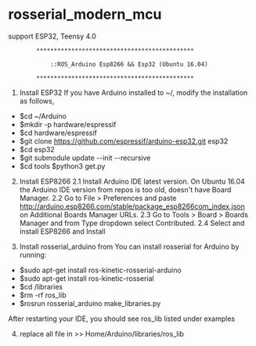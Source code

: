 # rosserial_modern_mcu

  
  
  support ESP32, Teensy 4.0
  
  
  
		    *********************************************

	            ::ROS_Arduino Esp8266 && Esp32 (Ubuntu 16.04)

		    *********************************************


1. Install ESP32 
If you have Arduino installed to ~/, modify the installation as follows, 

- $cd ~/Arduino
- $mkdir -p hardware/espressif
- $cd hardware/espressif 
- $git clone https://github.com/espressif/arduino-esp32.git esp32
- $cd esp32 
- $git submodule update --init --recursive
- $cd tools $python3 get.py



2. Install ESP8266
2.1 Install Arduino IDE latest version. On Ubuntu 16.04 the Arduino IDE version from repos is too old, doesn't have Board Manager.
2.2 Go to File > Preferences and paste http://arduino.esp8266.com/stable/package_esp8266com_index.json  on Additional Boards Manager URLs.
2.3 Go to Tools > Board > Boards Manager and from Type dropdown select Contributed.
2.4 Select and install ESP8266 and Install



3. Install rosserial_arduino from 
You can install rosserial for Arduino by running: 

- $sudo apt-get install ros-kinetic-rosserial-arduino
- $sudo apt-get install ros-kinetic-rosserial
- $cd <sketchbook>/libraries
- $rm -rf ros_lib
- $rosrun rosserial_arduino make_libraries.py 

After restarting your IDE, you should see ros_lib listed under examples 




4. replace all file in >> Home/Arduino/libraries/ros_lib
